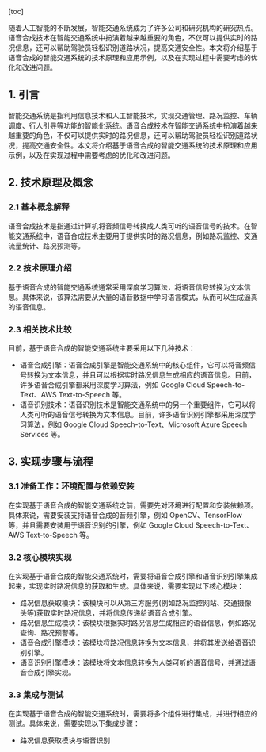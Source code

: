
[toc]                    
                
                
随着人工智能的不断发展，智能交通系统成为了许多公司和研究机构的研究热点。语音合成技术在智能交通系统中扮演着越来越重要的角色，不仅可以提供实时的路况信息，还可以帮助驾驶员轻松识别道路状况，提高交通安全性。本文将介绍基于语音合成的智能交通系统的技术原理和应用示例，以及在实现过程中需要考虑的优化和改进问题。

## 1. 引言

智能交通系统是指利用信息技术和人工智能技术，实现交通管理、路况监控、车辆调度、行人引导等功能的智能化系统。语音合成技术在智能交通系统中扮演着越来越重要的角色，不仅可以提供实时的路况信息，还可以帮助驾驶员轻松识别道路状况，提高交通安全性。本文将介绍基于语音合成的智能交通系统的技术原理和应用示例，以及在实现过程中需要考虑的优化和改进问题。

## 2. 技术原理及概念

### 2.1 基本概念解释

语音合成技术是指通过计算机将音频信号转换成人类可听的语音信号的技术。在智能交通系统中，语音合成技术主要用于提供实时的路况信息，例如路况监控、交通流量统计、路况预测等。

### 2.2 技术原理介绍

基于语音合成的智能交通系统通常采用深度学习算法，将语音信号转换为文本信息。具体来说，该算法需要从大量的语音数据中学习语言模式，从而可以生成逼真的语音信息。

### 2.3 相关技术比较

目前，基于语音合成的智能交通系统主要采用以下几种技术：

- 语音合成引擎：语音合成引擎是智能交通系统中的核心组件，它可以将音频信号转换为文本信息，并且可以根据实时路况信息生成相应的语音信息。目前，许多语音合成引擎都采用深度学习算法，例如 Google Cloud Speech-to-Text、AWS Text-to-Speech 等。
- 语音识别技术：语音识别技术是智能交通系统中的另一个重要组件，它可以将人类可听的语音信号转换为文本信息。目前，许多语音识别引擎都采用深度学习算法，例如 Google Cloud Speech-to-Text、Microsoft Azure Speech Services 等。

## 3. 实现步骤与流程

### 3.1 准备工作：环境配置与依赖安装

在实现基于语音合成的智能交通系统之前，需要先对环境进行配置和安装依赖项。具体来说，需要安装支持语音合成的音频引擎，例如 OpenCV、TensorFlow 等，并且需要安装用于语音识别的引擎，例如 Google Cloud Speech-to-Text、AWS Text-to-Speech 等。

### 3.2 核心模块实现

在实现基于语音合成的智能交通系统时，需要将语音合成引擎和语音识别引擎集成起来，实现实时路况信息的获取和生成。具体来说，需要实现以下核心模块：

- 路况信息获取模块：该模块可以从第三方服务(例如路况监控网站、交通摄像头等)获取实时路况信息，并将信息传递给语音合成引擎。
- 路况信息生成模块：该模块根据实时路况信息生成相应的语音信息，例如路况查询、路况预警等。
- 语音合成引擎模块：该模块将路况信息转换为文本信息，并将其发送给语音识别引擎。
- 语音识别引擎模块：该模块将文本信息转换为人类可听的语音信号，并通过语音合成引擎实现。

### 3.3 集成与测试

在实现基于语音合成的智能交通系统时，需要将多个组件进行集成，并进行相应的测试。具体来说，需要实现以下集成步骤：

- 路况信息获取模块与语音识别

